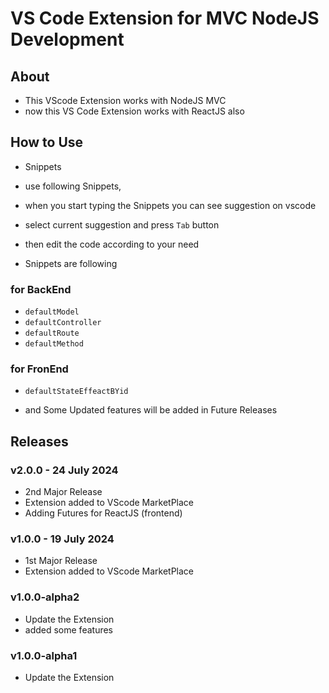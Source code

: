 # VS Code Extension for MVC NodeJS Development

## About

- This VScode Extension works with NodeJS MVC
- now this VS Code Extension works with ReactJS also

## How to Use

- Snippets

- use following Snippets,
- when you start typing the Snippets you can see suggestion on vscode 
- select current suggestion and press `Tab` button
- then edit the code according to your need

- Snippets are following

### for BackEnd

- `defaultModel`
- `defaultController`
- `defaultRoute`
- `defaultMethod`

### for FronEnd

- `defaultStateEffeactBYid`

- and Some Updated features will be added in Future Releases


## Releases

### v2.0.0 - 24 July 2024

- 2nd Major  Release
- Extension added to VScode MarketPlace
- Adding Futures for ReactJS (frontend)

### v1.0.0 - 19 July 2024

- 1st Major  Release
- Extension added to VScode MarketPlace

### v1.0.0-alpha2

- Update the Extension
- added some features

### v1.0.0-alpha1

- Update the Extension


